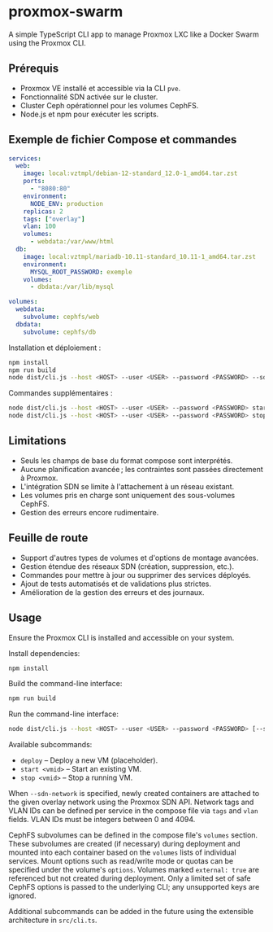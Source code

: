 # proxmox-swarm

A simple TypeScript CLI app to manage Proxmox LXC like a Docker Swarm using the Proxmox CLI.

## Prérequis

- Proxmox VE installé et accessible via la CLI `pve`.
- Fonctionnalité SDN activée sur le cluster.
- Cluster Ceph opérationnel pour les volumes CephFS.
- Node.js et npm pour exécuter les scripts.

## Exemple de fichier Compose et commandes

```yaml
services:
  web:
    image: local:vztmpl/debian-12-standard_12.0-1_amd64.tar.zst
    ports:
      - "8080:80"
    environment:
      NODE_ENV: production
    replicas: 2
    tags: ["overlay"]
    vlan: 100
    volumes:
      - webdata:/var/www/html
  db:
    image: local:vztmpl/mariadb-10.11-standard_10.11-1_amd64.tar.zst
    environment:
      MYSQL_ROOT_PASSWORD: exemple
    volumes:
      - dbdata:/var/lib/mysql

volumes:
  webdata:
    subvolume: cephfs/web
  dbdata:
    subvolume: cephfs/db
```

Installation et déploiement :

```bash
npm install
npm run build
node dist/cli.js --host <HOST> --user <USER> --password <PASSWORD> --sdn-network <NETWORK> --create-sdn deploy stack.yml
```

Commandes supplémentaires :

```bash
node dist/cli.js --host <HOST> --user <USER> --password <PASSWORD> start <vmid>
node dist/cli.js --host <HOST> --user <USER> --password <PASSWORD> stop <vmid>
```

## Limitations

- Seuls les champs de base du format compose sont interprétés.
- Aucune planification avancée ; les contraintes sont passées directement à Proxmox.
- L'intégration SDN se limite à l'attachement à un réseau existant.
- Les volumes pris en charge sont uniquement des sous-volumes CephFS.
- Gestion des erreurs encore rudimentaire.

## Feuille de route

- Support d'autres types de volumes et d'options de montage avancées.
- Gestion étendue des réseaux SDN (création, suppression, etc.).
- Commandes pour mettre à jour ou supprimer des services déployés.
- Ajout de tests automatisés et de validations plus strictes.
- Amélioration de la gestion des erreurs et des journaux.

## Usage

Ensure the Proxmox CLI is installed and accessible on your system.

Install dependencies:

```bash
npm install
```

Build the command-line interface:

```bash
npm run build
```

Run the command-line interface:

```bash
node dist/cli.js --host <HOST> --user <USER> --password <PASSWORD> [--sdn-network <NETWORK> --create-sdn] <subcommand>
```

Available subcommands:

* `deploy` – Deploy a new VM (placeholder).
* `start <vmid>` – Start an existing VM.
* `stop <vmid>` – Stop a running VM.

When `--sdn-network` is specified, newly created containers are attached to the
given overlay network using the Proxmox SDN API. Network tags and VLAN IDs can
be defined per service in the compose file via `tags` and `vlan` fields. VLAN IDs
must be integers between 0 and 4094.

CephFS subvolumes can be defined in the compose file's `volumes` section. These
subvolumes are created (if necessary) during deployment and mounted into each
container based on the `volumes` lists of individual services. Mount options such
as read/write mode or quotas can be specified under the volume's `options`.
Volumes marked `external: true` are referenced but not created during deployment.
Only a limited set of safe CephFS options is passed to the underlying CLI; any
unsupported keys are ignored.

Additional subcommands can be added in the future using the extensible architecture in `src/cli.ts`.
